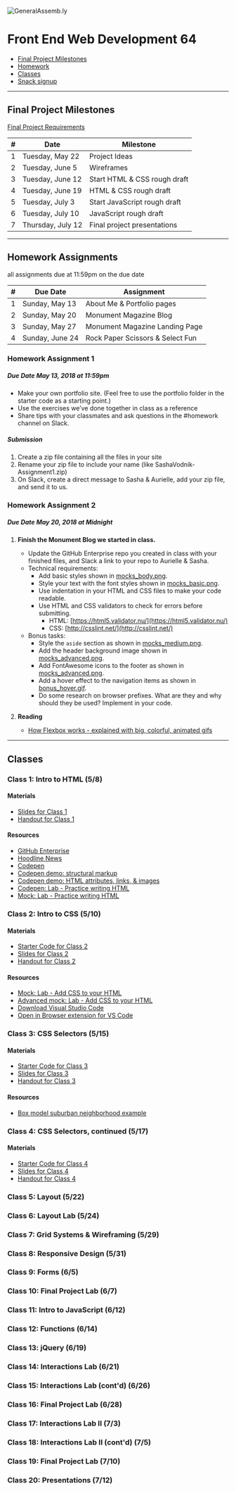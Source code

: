![GeneralAssemb.ly](https://github.com/generalassembly/ga-ruby-on-rails-for-devs/raw/master/images/ga.png "GeneralAssemb.ly")

# Front End Web Development 64

- [Final Project Milestones](#final-project-milestones)
- [Homework](#homework-assignments)
- [Classes](#classes)
- [Snack signup](https://codesnacks.youcanbook.me/)

---

## Final Project Milestones

[Final Project Requirements](./resources/final-project-requirements.md)

| # | Date | Milestone |
| - | ---- | --------- |
| 1 | Tuesday, May 22 | Project Ideas |
| 2 | Tuesday, June 5 | Wireframes |
| 3 | Tuesday, June 12 | Start HTML & CSS rough draft |
| 4 | Tuesday, June 19 | HTML & CSS rough draft |
| 5 | Tuesday, July 3 | Start JavaScript rough draft |
| 6 | Tuesday, July 10 | JavaScript rough draft |
| 7 | Thursday, July 12 | Final project presentations |  

---
 
## Homework Assignments

all assignments due at 11:59pm on the due date

| # | Due Date | Assignment |
| - | ---- | --------- |
| 1 | Sunday, May 13 | About Me & Portfolio pages |
| 2 | Sunday, May 20 | Monument Magazine Blog |
| 3 | Sunday, May 27 | Monument Magazine Landing Page |
| 4 | Sunday, June 24 | Rock Paper Scissors & Select Fun |
 

### Homework Assignment 1
##### Due Date May 13, 2018 at 11:59pm
* Make your own portfolio site. (Feel free to use the portfolio folder in the starter code as a starting point.)
* Use the exercises we’ve done together in class as a reference
* Share tips with your classmates and ask questions in the #homework channel on Slack.

##### Submission
1. Create a zip file containing all the files in your site
2. Rename your zip file to include your name (like SashaVodnik-Assignment1.zip)
3. On Slack, create a direct message to Sasha & Aurielle, add your zip file, and send it to us.


### Homework Assignment 2
##### Due Date May 20, 2018 at Midnight

1. <strong>Finish the Monument Blog we started in class.</strong>

    * Update the GitHub Enterprise repo you created in class with your finished files, and Slack a link to your repo to Aurielle & Sasha.
    * Technical requirements:
      * Add basic styles shown in [mocks_body.png](./resources/04/mocks_body.png).
      * Style your text with the font styles shown in [mocks_basic.png](./resources/04/mocks_basic.png).
      * Use indentation in your HTML and CSS files to make your code readable.
      * Use HTML and CSS validators to check for errors before submitting.
        * HTML: [https://html5.validator.nu/](https://html5.validator.nu/)
        * CSS: [http://csslint.net/](http://csslint.net/)
    * Bonus tasks:
      * Style the <code>aside</code> section as shown in [mocks_medium.png](./resources/04/mocks_medium.png).
      * Add the header background image shown in [mocks_advanced.png](./resources/04/mocks_advanced.png).
      * Add FontAwesome icons to the footer as shown in [mocks_advanced.png](./resources/04/mocks_advanced.png). 
      * Add a hover effect to the navigation items as shown in [bonus_hover.gif](./resources/04/bonus_hover.gif).
      * Do some research on browser prefixes. What are they and why should they be used? Implement in your code.

2. <strong>Reading</strong>
    * [How Flexbox works - explained with big, colorful, animated gifs](https://medium.freecodecamp.com/an-animated-guide-to-flexbox-d280cf6afc35#.2a94vfhey)

<!-- 
### Homework Assignment 3
##### Due Date May 27, 2018 at Midnight

* Fork the [assignment](https://github.com/ericmasiello/FEWD-Assignment3) to your personal repo
* Clone the _your_ forked version via GitHub Desktop to your computer
* Do the work, commit + push (publish)
* Submit a pull request -->

<!-- 
### Homework Assignment 4
##### Due Date June 24, 2018 at Midnight

* Fork the [assignment](https://github.com/ericmasiello/FEWD-Assignment4) to your personal repo
* Clone the _your_ forked version via GitHub Desktop to your computer
* Do the work, commit + push (publish)
* Submit a pull request -->

---

## Classes

### <strong>Class 1</strong>: Intro to HTML (5/8)

#### Materials

* [Slides for Class 1](./slides/FEWD-01-html-intro-slides.pdf)
* [Handout for Class 1](./handouts/FEWD-01-html-intro-handout.pdf)

#### Resources

* [GitHub Enterprise](https://git.generalassemb.ly)
* [Hoodline News](https://hoodline.com/news)
* [Codepen](https://codepen.io)
* [Codepen demo: structural markup](https://codepen.io/svodnik/pen/VxrRYP)
* [Codepen demo: HTML attributes, links, & images](https://codepen.io/svodnik/pen/wjPOaX)
* [Codepen: Lab - Practice writing HTML](https://codepen.io/svodnik/pen/QrOojJ)
* [Mock: Lab - Practice writing HTML](https://git.generalassemb.ly/vodnik/FEWD-SF-64/blob/master/resources/01/part_1.png)

### <strong>Class 2</strong>: Intro to CSS (5/10)

#### Materials
* [Starter Code for Class 2](https://git.generalassemb.ly/vodnik/FEWD-SF-64/raw/master/resources/02/FEWD-02-css-intro-starter-code.zip)
* [Slides for Class 2](./slides/FEWD-02-css-intro-slides.pdf)
* [Handout for Class 2](./handouts/FEWD-02-css-intro-handout.pdf)

#### Resources

* [Mock: Lab - Add CSS to your HTML](https://git.generalassemb.ly/vodnik/FEWD-SF-64/blob/master/resources/01/part_2.png)
* [Advanced mock: Lab - Add CSS to your HTML](https://git.generalassemb.ly/vodnik/FEWD-SF-64/blob/master/resources/01/part_2_advanced.png)
* [Download Visual Studio Code](https://code.visualstudio.com/Download)
* [Open in Browser extension for VS Code](https://marketplace.visualstudio.com/items?itemName=techer.open-in-browser)


### <strong>Class 3</strong>: CSS Selectors (5/15)

#### Materials
* [Starter Code for Class 3](https://git.generalassemb.ly/vodnik/FEWD-SF-64/raw/master/resources/03/FEWD-03-css-selectors-starter-code.zip)
* [Slides for Class 3](./slides/FEWD-03-css-selectors-slides.pdf)
* [Handout for Class 3](./handouts/FEWD-03-css-selectors-handout.pdf)

#### Resources

* [Box model suburban neighborhood example](https://medium.freecodecamp.com/css-box-model-explained-by-living-in-a-boring-suburban-neighborhood-9a9e692773c1)


### <strong>Class 4</strong>: CSS Selectors, continued (5/17)

#### Materials
* [Starter Code for Class 4](https://git.generalassemb.ly/vodnik/FEWD-SF-64/raw/master/resources/04/FEWD-04-css-selectors-cont-starter-code.zip)
* [Slides for Class 4](./slides/FEWD-04-css-selectors-cont-slides.pdf)
* [Handout for Class 4](./handouts/FEWD-04-css-selectors-cont-handout.pdf)


### <strong>Class 5</strong>: Layout (5/22)
### <strong>Class 6</strong>: Layout Lab (5/24)
### <strong>Class 7</strong>: Grid Systems & Wireframing (5/29)
### <strong>Class 8</strong>: Responsive Design (5/31)
### <strong>Class 9</strong>: Forms (6/5)
### <strong>Class 10</strong>: Final Project Lab (6/7)
### <strong>Class 11</strong>: Intro to JavaScript (6/12)
### <strong>Class 12</strong>: Functions (6/14)
### <strong>Class 13</strong>: jQuery (6/19)
### <strong>Class 14</strong>: Interactions Lab (6/21)
### <strong>Class 15</strong>: Interactions Lab (cont'd) (6/26)
### <strong>Class 16</strong>: Final Project Lab (6/28)
### <strong>Class 17</strong>: Interactions Lab II (7/3)
### <strong>Class 18</strong>: Interactions Lab II (cont'd) (7/5)
### <strong>Class 19</strong>: Final Project Lab (7/10)
### <strong>Class 20</strong>: Presentations (7/12)